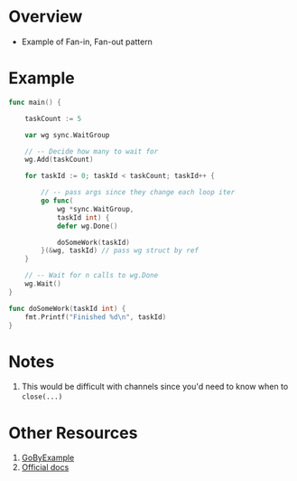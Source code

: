 # Overview
- Example of Fan-in, Fan-out pattern


# Example
```go
func main() {

	taskCount := 5

	var wg sync.WaitGroup

	// -- Decide how many to wait for
	wg.Add(taskCount)

	for taskId := 0; taskId < taskCount; taskId++ {

		// -- pass args since they change each loop iter
		go func(
			wg *sync.WaitGroup,
			taskId int) {
			defer wg.Done()

			doSomeWork(taskId)
		}(&wg, taskId) // pass wg struct by ref
	}

	// -- Wait for n calls to wg.Done
	wg.Wait()
}

func doSomeWork(taskId int) {
    fmt.Printf("Finished %d\n", taskId)
}
```


# Notes
1. This would be difficult with channels since you'd need to know when to `close(...)`


# Other Resources
1. [GoByExample](https://gobyexample.com/waitgroups)
1. [Official docs](https://pkg.go.dev/sync#WaitGroup)
